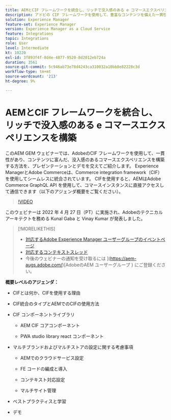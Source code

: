 ```yaml
---
title: AEMとCIF フレームワークを統合し、リッチで没入感のある e コマースエクスペリエンスを構築
description: アドビの CIF フレームワークを使用して、豊富なコンテンツを備えた一貫性のある没入型コマースエクスペリエンスを構築する方法を説明します。
solution: Experience Manager
feature-set: Experience Manager
version: Experience Manager as a Cloud Service
feature: Integrations
topic: Integrations
role: User
level: Intermediate
kt: 10220
exl-id: 3f893f4f-8d4e-4877-9520-8d2012eb724a
duration: 3561
source-git-commit: 5c946ab73e78d4243ca310032a10bb8e82228c3d
workflow-type: tm+mt
source-wordcount: '213'
ht-degree: 9%

---
```


# AEMとCIF フレームワークを統合し、リッチで没入感のある e コマースエクスペリエンスを構築

このAEM GEM ウェビナーでは、AdobeのCIF フレームワークを使用して、一貫性があり、コンテンツに富んだ、没入感のあるコマースエクスペリエンスを構築する方法を、プレゼンテーションとデモを交えてご紹介します。 Experience ManagerとAdobe Commerceは、Commerce integration framework（CIF）を使用してシームレスに統合されています。 CIFを使用すると、AEMはAdobe Commerce GraphQL API を使用して、コマースインスタンスに直接アクセスして通信できます（以下のアジェンダ概要をご覧ください）。

>[!VIDEO](https://video.tv.adobe.com/v/342565/?quality=12&learn=on)

このウェビナーは 2022 年 4 月 27 日（PT）に実施され、Adobeのテクニカルアーキテクトを務める Kunal Gaba と Vinay Kumar が発表しました。

>[!MORELIKETHIS]
>
>* [ 対応するAdobe Experience Manager ユーザーグループのイベントページ ](https://adobe.ly/3O0uXl5/)
>* [ 対応するコンテキストスレッド ](https://adobe.ly/3jorz5r)
>* 今後のウェビナーの通知を受け取るには ](https://aem-augs.adobe.com/)[AdobeのAEM ユーザーグループ } にご登録ください。

**概要レベルのアジェンダ：**

* CIFとは何か、CIFを使用する理由

* CIF統合のタイプとAEMでのCIFの使用方法

* CIF コンポーネントライブラリ

   * AEM CIF コアコンポーネント

   * PWA studio library react コンポーネント

* マルチブランドおよびマルチストアの設定に関する考慮事項

   * AEMでのクラウドサービス設定

   * FE コードの編成と導入

   * コンテキスト対応設定

   * マルチサイト管理

* ベストプラクティスと学習

* デモ
